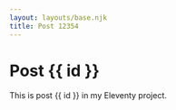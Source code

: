 ```yaml
---
layout: layouts/base.njk
title: Post 12354
---
```


# Post {{ id }}

This is post {{ id }} in my Eleventy project.
